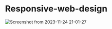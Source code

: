 # Responsive-web-design
![Screenshot from 2023-11-24 21-01-27](https://github.com/Subas-mohanty/Responsive-web-design/assets/127796726/0ba8e3f3-a986-4c38-b668-5ccc82669680)
